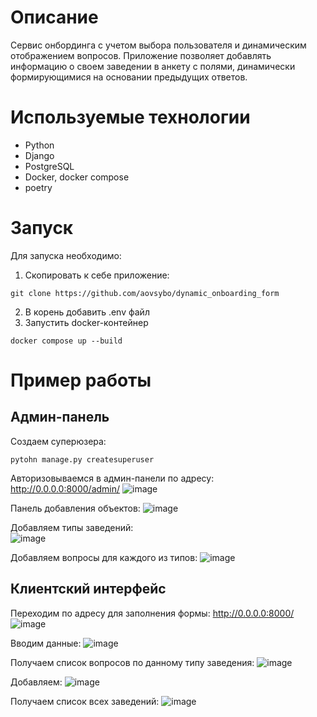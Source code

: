 # Описание
Сервис онбординга с учетом выбора пользователя и динамическим отображением вопросов. Приложение позволяет добавлять информацию о своем заведении в анкету с полями, динамически формирующимися на основании предыдущих ответов.

# Используемые технологии
- Python
- Django
- PostgreSQL
- Docker, docker compose
- poetry

# Запуск
Для запуска необходимо:
1. Скопировать к себе приложение:
```shell
git clone https://github.com/aovsybo/dynamic_onboarding_form
```
2. В корень добавить .env файл
3. Запустить docker-контейнер
```shell
docker compose up --build
```

# Пример работы
## Админ-панель
Создаем суперюзера:
```shell
pytohn manage.py createsuperuser
```
Авторизовываемся в админ-панели по адресу:
http://0.0.0.0:8000/admin/
![image](https://github.com/aovsybo/dynamic_onboarding_form/assets/66824112/b116b161-627b-4898-9ed7-5fbb4ab0c5de)

Панель добавления объектов:
![image](https://github.com/aovsybo/dynamic_onboarding_form/assets/66824112/b8c4562e-ca95-4c2d-b588-e75c8546a6b0)

Добавляем типы заведений: <br>
![image](https://github.com/aovsybo/dynamic_onboarding_form/assets/66824112/ae230496-f042-4c72-b640-a1c43d69fbf2)

Добавляем вопросы для каждого из типов:
![image](https://github.com/aovsybo/dynamic_onboarding_form/assets/66824112/db248926-53f6-4342-9f8d-22e141efeb4e)

## Клиентский интерфейс 
Переходим по адресу для заполнения формы:
http://0.0.0.0:8000/
![image](https://github.com/aovsybo/dynamic_onboarding_form/assets/66824112/d500a4c4-3aaa-4884-86c9-df76b429f3d5)

Вводим данные:
![image](https://github.com/aovsybo/dynamic_onboarding_form/assets/66824112/08bb73e7-602b-47cc-bb31-5c62b898a846)

Получаем список вопросов по данному типу заведения:
![image](https://github.com/aovsybo/dynamic_onboarding_form/assets/66824112/21d8b00d-266c-4abb-93fe-5bd079ed1cff)

Добавляем:
![image](https://github.com/aovsybo/dynamic_onboarding_form/assets/66824112/955a12c7-4831-4a95-aab0-2fe5e9fa7d1e)

Получаем список всех заведений:
![image](https://github.com/aovsybo/dynamic_onboarding_form/assets/66824112/53c30a88-b1ac-4adc-ae12-1adebc88c805)



